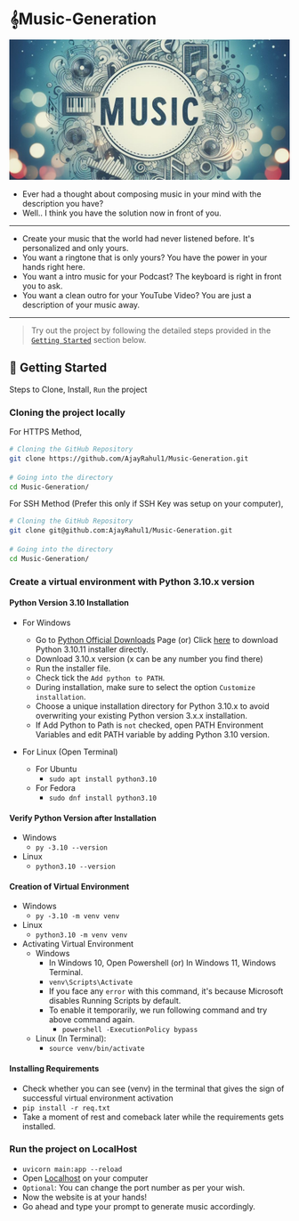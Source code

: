 # 𝄞Music-Generation

![Music Compose Logo - Generated on Microsoft Designer with Prompt "Music Compose Text in the middle and a music logo on the left with plain blue blurred background, Picture"](/static/Music_Compose_Logo_2by1.jpg)

- Ever had a thought about composing music in your mind with the description you have?
- Well.. I think you have the solution now in front of you.

---

- Create your music that the world had never listened before. It's personalized and only yours.  
- You want a ringtone that is only yours? You have the power in your hands right here.
- You want a intro music for your Podcast? The keyboard is right in front you to ask.
- You want a clean outro for your YouTube Video? You are just a description of your music away.

---

> Try out the project by following the detailed steps provided in the [`Getting Started`](#-getting-started) section below.

## 📑 Getting Started

Steps to Clone, Install, `Run` the project

### Cloning the project locally

For HTTPS Method,

```sh
# Cloning the GitHub Repository
git clone https://github.com/AjayRahul1/Music-Generation.git

# Going into the directory
cd Music-Generation/
```

For SSH Method (Prefer this only if SSH Key was setup on your computer),

```sh
# Cloning the GitHub Repository
git clone git@github.com:AjayRahul1/Music-Generation.git

# Going into the directory
cd Music-Generation/
```

### Create a virtual environment with Python 3.10.x version

#### Python Version 3.10 Installation

- For Windows
  - Go to [Python Official Downloads](https://www.python.org/downloads/) Page (or) Click [here](https://www.python.org/ftp/python/3.10.11/python-3.10.11-amd64.exe) to download Python 3.10.11 installer directly.
  - Download 3.10.x version (x can be any number you find there)
  - Run the installer file.
  - Check tick the `Add python to PATH`.
  - During installation, make sure to select the option `Customize installation`.
  - Choose a unique installation directory for Python 3.10.x to avoid overwriting your existing Python version 3.x.x installation.
  - If Add Python to Path is `not` checked, open PATH Environment Variables and edit PATH variable by adding Python 3.10 version.

- For Linux (Open Terminal)
  - For Ubuntu
    - ```sudo apt install python3.10```
  - For Fedora
    - ```sudo dnf install python3.10```

#### Verify Python Version after Installation

- Windows
  - ```py -3.10 --version```
- Linux
  - ```python3.10 --version```

#### Creation of Virtual Environment

- Windows
  - ```py -3.10 -m venv venv```
- Linux
  - ```python3.10 -m venv venv```
- Activating Virtual Environment
  - Windows
    - In Windows 10, Open Powershell (or) In Windows 11, Windows Terminal.
    - ```venv\Scripts\Activate```
    - If you face any `error` with this command, it's because Microsoft disables Running Scripts by default.
    - To enable it temporarily, we run following command and try above command again.
      - ```powershell -ExecutionPolicy bypass```
  - Linux (In Terminal):
    - ```source venv/bin/activate```

#### Installing Requirements

- Check whether you can see (venv) in the terminal that gives the sign of successful virtual environment activation
- ```pip install -r req.txt```
- Take a moment of rest and comeback later while the requirements gets installed.

### Run the project on LocalHost

- ```uvicorn main:app --reload```
- Open [Localhost](http://127.0.0.1:8000/) on your computer
- `Optional`: You can change the port number as per your wish.
- Now the website is at your hands!
- Go ahead and type your prompt to generate music accordingly.
